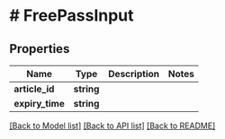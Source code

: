 # # FreePassInput

## Properties

Name | Type | Description | Notes
------------ | ------------- | ------------- | -------------
**article_id** | **string** |  | 
**expiry_time** | **string** |  | 

[[Back to Model list]](../../README.md#documentation-for-models) [[Back to API list]](../../README.md#documentation-for-api-endpoints) [[Back to README]](../../README.md)


